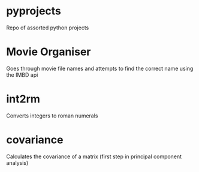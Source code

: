 # pyprojects
Repo of assorted python projects

# Movie Organiser
Goes through movie file names and attempts to find the correct name using the IMBD api

# int2rm
Converts integers to roman numerals

# covariance
Calculates the covariance of a matrix (first step in principal component analysis)
